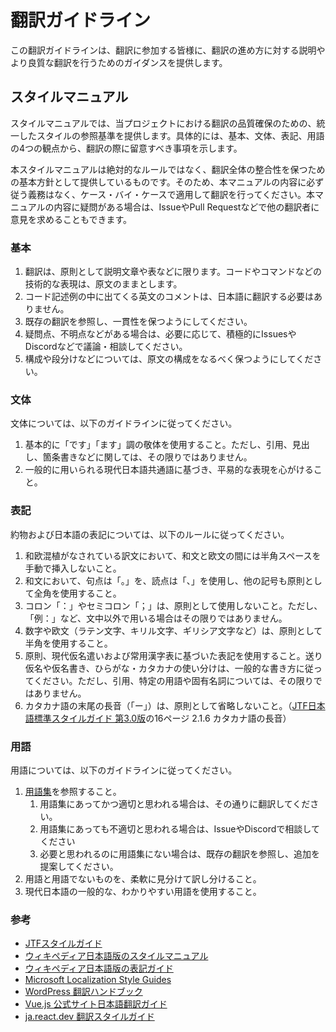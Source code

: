 # 翻訳ガイドライン

[JTF日本語標準スタイルガイド 第3.0版]: https://www.jtf.jp/pdf/jtf_style_guide.pdf

この翻訳ガイドラインは、翻訳に参加する皆様に、翻訳の進め方に対する説明やより良質な翻訳を行うためのガイダンスを提供します。

## スタイルマニュアル

スタイルマニュアルでは、当プロジェクトにおける翻訳の品質確保のための、統一したスタイルの参照基準を提供します。具体的には、基本、文体、表記、用語の4つの観点から、翻訳の際に留意すべき事項を示します。

本スタイルマニュアルは絶対的なルールではなく、翻訳全体の整合性を保つための基本方針として提供しているものです。そのため、本マニュアルの内容に必ず従う義務はなく、ケース・バイ・ケースで適用して翻訳を行ってください。本マニュアルの内容に疑問がある場合は、IssueやPull Requestなどで他の翻訳者に意見を求めることもできます。

### 基本

1. 翻訳は、原則として説明文章や表などに限ります。コードやコマンドなどの技術的な表現は、原文のままとします。
3. コード記述例の中に出てくる英文のコメントは、日本語に翻訳する必要はありません。
4. 既存の翻訳を参照し、一貫性を保つようにしてください。
5. 疑問点、不明点などがある場合は、必要に応じて、積極的にIssuesやDiscordなどで議論・相談してください。
6. 構成や段分けなどについては、原文の構成をなるべく保つようにしてください。

### 文体

文体については、以下のガイドラインに従ってください。

1. 基本的に「です」「ます」調の敬体を使用すること。ただし、引用、見出し、箇条書きなどに関しては、その限りではありません。
2. 一般的に用いられる現代日本語共通語に基づき、平易的な表現を心がけること。

### 表記

約物および日本語の表記については、以下のルールに従ってください。

1. 和欧混植がなされている訳文において、和文と欧文の間には半角スペースを手動で挿入しないこと。
2. 和文において、句点は「。」を、読点は「、」を使用し、他の記号も原則として全角を使用すること。
3. コロン「：」やセミコロン「；」は、原則として使用しないこと。ただし、「例：」など、文中以外で用いる場合はその限りではありません。
4. 数字や欧文（ラテン文字、キリル文字、ギリシア文字など）は、原則として半角を使用すること。
5. 原則、現代仮名遣いおよび常用漢字表に基づいた表記を使用すること。送り仮名や仮名書き、ひらがな・カタカナの使い分けは、一般的な書き方に従ってください。ただし、引用、特定の用語や固有名詞については、その限りではありません。
6. カタカナ語の末尾の長音（「ー」）は、原則として省略しないこと。（[JTF日本語標準スタイルガイド 第3.0版]の16ページ 2.1.6 カタカナ語の長音）

### 用語

用語については、以下のガイドラインに従ってください。

1. [用語集](https://typst-jp.github.io/docs/glossary/)を参照すること。
    1. 用語集にあってかつ適切と思われる場合は、その通りに翻訳してください。
    2. 用語集にあっても不適切と思われる場合は、IssueやDiscordで相談してください
    3. 必要と思われるのに用語集にない場合は、既存の翻訳を参照し、追加を提案してください。
2. 用語と用語でないものを、柔軟に見分けて訳し分けること。
3. 現代日本語の一般的な、わかりやすい用語を使用すること。

### 参考

* [JTFスタイルガイド](https://www.jtf.jp/tips/styleguide)
* [ウィキペディア日本語版のスタイルマニュアル](https://ja.wikipedia.org/wiki/Wikipedia:%E3%82%B9%E3%82%BF%E3%82%A4%E3%83%AB%E3%83%9E%E3%83%8B%E3%83%A5%E3%82%A2%E3%83%AB)
* [ウィキペディア日本語版の表記ガイド](https://ja.wikipedia.org/wiki/Wikipedia:%E8%A1%A8%E8%A8%98%E3%82%AC%E3%82%A4%E3%83%89)
* [Microsoft Localization Style Guides](https://learn.microsoft.com/ja-jp/globalization/reference/microsoft-style-guides)
* [WordPress 翻訳ハンドブック](https://ja.wordpress.org/team/handbook/translation/)
* [Vue.js 公式サイト日本語翻訳ガイド](https://github.com/vuejs-translations/docs-ja/blob/main/.github/CONTRIBUTING.md)
* [ja.react.dev 翻訳スタイルガイド](https://github.com/reactjs/ja.react.dev/wiki/%E7%BF%BB%E8%A8%B3%E3%82%B9%E3%82%BF%E3%82%A4%E3%83%AB%E3%82%AC%E3%82%A4%E3%83%89)
